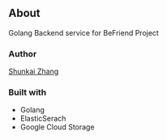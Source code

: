 ## About 
Golang Backend service for BeFriend Project
### Author
[Shunkai Zhang](http://github.com/shunkaiz)
### Built with
* Golang
* ElasticSerach
* Google Cloud Storage
